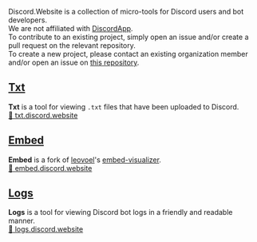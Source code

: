 Discord.Website is a collection of micro-tools for Discord users and bot developers.  
We are not affiliated with [DiscordApp](https://discord.com).  
To contribute to an existing project, simply open an issue and/or create a pull request on the relevant repository.  
To create a new project, please contact an existing organization member and/or open an issue on [this repository](https://github.com/DiscordWebsite/Discord.Website).  


## [Txt](https://txt.discord.website)
**Txt** is a tool for viewing `.txt` files that have been uploaded to Discord.  
[🔗 txt.discord.website](https://txt.discord.website)


## [Embed](https://embed.discord.website)
**Embed** is a fork of [leovoel](https://github.com/leovoel)'s [embed-visualizer](https://leovoel.github.io/embed-visualizer/).  
[🔗 embed.discord.website](https://embed.discord.website)


## [Logs](https://logs.discord.website)
**Logs** is a tool for viewing Discord bot logs in a friendly and readable manner.  
[🔗 logs.discord.website](https://logs.discord.website)
